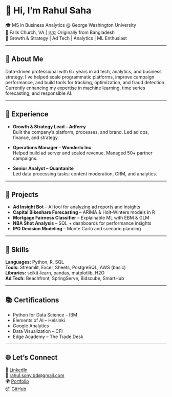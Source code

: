 # 👋 Hi, I’m Rahul Saha

🎓 MS in Business Analytics @ George Washington University  
📍 Falls Church, VA | 🇧🇩 Originally from Bangladesh  
💼 Growth & Strategy | Ad Tech | Analytics | ML Enthusiast  

---

## 🚀 About Me

Data-driven professional with 6+ years in ad tech, analytics, and business strategy. I’ve helped scale programmatic platforms, improve campaign performance, and build tools for tracking, optimization, and fraud detection. Currently enhancing my expertise in machine learning, time series forecasting, and responsible AI.

---

## 💼 Experience

- **Growth & Strategy Lead – Adferry**  
  Built the company’s platform, processes, and brand. Led ad ops, finance, and strategy.

- **Operations Manager – Wonderlo Inc**  
  Helped build ad server and scaled revenue. Managed 50+ partner campaigns.

- **Senior Analyst – Quantanite**  
  Led data processing tasks: content moderation, CRM, and analytics.

---

## 🧪 Projects

- **Ad Insight Bot** – AI tool for analyzing ad reports and insights  
- **Capital Bikeshare Forecasting** – ARIMA & Holt-Winters models in R  
- **Mortgage Fairness Classifier** – Explainable ML with EBM & GLM  
- **NBA Shot Analysis** – SQL + dashboards for performance insights  
- **IPO Decision Modeling** – Monte Carlo and scenario planning

---

## 🔧 Skills

**Languages:** Python, R, SQL  
**Tools:** Streamlit, Excel, Sheets, PostgreSQL, AWS (basic)  
**Libraries:** scikit-learn, pandas, matplotlib, H2O  
**Ad Tech:** Beachfront, SpringServe, Bidscube, SmartHub  

---

## 📚 Certifications

- Python for Data Science – IBM  
- Elements of AI – Helsinki  
- Google Analytics  
- Data Visualization – CFI  
- Edge Academy – The Trade Desk  

---

## 🌐 Let’s Connect

🔗 [LinkedIn](https://linkedin.com/in/rahul-saha-sony)  
📧 rahul.sony.bd@gmail.com  
🌍 [Portfolio](https://rahulsahasony.github.io)  
📦 [GitHub](https://github.com/rahulsahasony)

